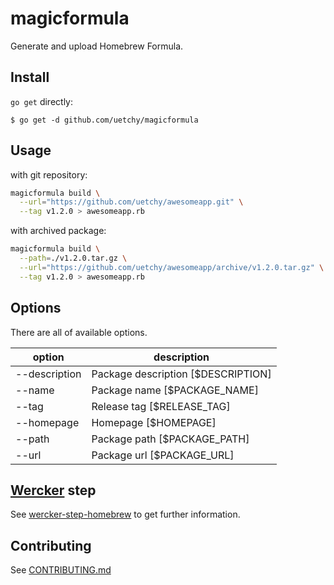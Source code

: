 # magicformula
Generate and upload Homebrew Formula.

## Install
`go get` directly:

```
$ go get -d github.com/uetchy/magicformula
```

## Usage
with git repository:

```bash
magicformula build \
  --url="https://github.com/uetchy/awesomeapp.git" \
  --tag v1.2.0 > awesomeapp.rb
```

with archived package:

```bash
magicformula build \
  --path=./v1.2.0.tar.gz \
  --url="https://github.com/uetchy/awesomeapp/archive/v1.2.0.tar.gz" \
  --tag v1.2.0 > awesomeapp.rb
```

## Options
There are all of available options.

option        | description
------------- | ----------------------------------
--description | Package description [$DESCRIPTION]
--name        | Package name [$PACKAGE_NAME]
--tag         | Release tag [$RELEASE_TAG]
--homepage    | Homepage [$HOMEPAGE]
--path        | Package path [$PACKAGE_PATH]
--url         | Package url [$PACKAGE_URL]

## [Wercker](http://wercker.com/) step
See [wercker-step-homebrew](https://github.com/uetchy/wercker-step-homebrew) to get further information.

## Contributing
See [CONTRIBUTING.md](https://github.com/uetchy/magicformula/blob/master/CONTRIBUTING.md)
